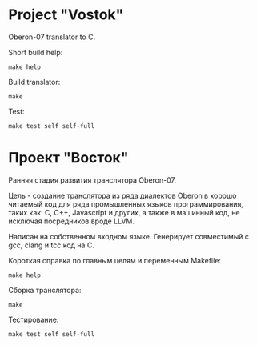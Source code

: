 Project "Vostok"
=======================
Oberon-07 translator to C.

Short build help:

	make help

Build translator:

	make

Test:

	make test self self-full

Проект "Восток"
=======================
Ранняя стадия развития транслятора Oberon-07.

Цель - создание транслятора из ряда диалектов Oberon в хорошо читаемый код для
ряда промышленных языков программирования, таких как: C, C++, Javascript и
других, а также в машинный код, не исключая посредников вроде LLVM.

Написан на собственном входном языке.
Генерирует совместимый с gcc, clang и tcc код на С.

Короткая справка по главным целям и переменным Makefile:

	make help

Сборка транслятора:

	make

Тестирование:

	make test self self-full
